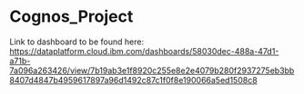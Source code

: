 # Cognos_Project
Link to dashboard to be found here:  
https://dataplatform.cloud.ibm.com/dashboards/58030dec-488a-47d1-a71b-7a096a263426/view/7b19ab3e1f8920c255e8e2e4079b280f2937275eb3bb8407d4847b4959617897a96d1492c87c1f0f8e190066a5ed1508c8
